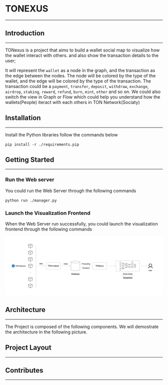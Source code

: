 # TONEXUS
---

## Introduction
---

TONexus is a project that aims to build a wallet social map to visualize how the wallet interact with others. and also show the transaction details to the user;

It will represent the `wallet` as a node in the graph, and the transaction as the edge between the nodes. The node will be colored by the type of the wallet, and the edge will be colored by the type of the transaction. The transaction could be a `payment`, `transfer`, `deposit`, `withdraw`, `exchange`, `airdrop`, `staking`, `reward`, `refund`, `burn`, `mint`, `other` and so on.
We could also switch the view in Graph or Flow which could help you understand how the wallets(People) iteract with each others in TON Network(Sociaty)

## Installation
---

Install the Python libraries follow the commands below

```
pip install -r ./requirements.pip
```

## Getting Started
---

### Run the Web server


You could run the Web Server through the following commands 

```
python run ./manager.py
```

### Launch the Visualization Frontend

When the Web Server run successfully, you could launch the visualization frontend through the following commands


![Architecture](./docs/pics/architecture.png)


## Architecture
---

The Project is composed of the following components. We will demostrate the architecture in the following picture.



## Project Layout
---


## Contributes
---

